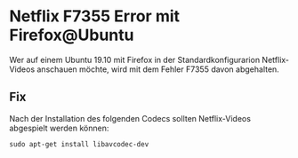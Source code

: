 # Netflix F7355 Error mit Firefox@Ubuntu

Wer auf einem Ubuntu 19.10 mit Firefox in der Standardkonfigurarion Netflix-Videos anschauen möchte,
wird mit dem Fehler F7355 davon abgehalten.

## Fix

Nach der Installation des folgenden Codecs sollten Netflix-Videos abgespielt werden können:
```
sudo apt-get install libavcodec-dev
```
